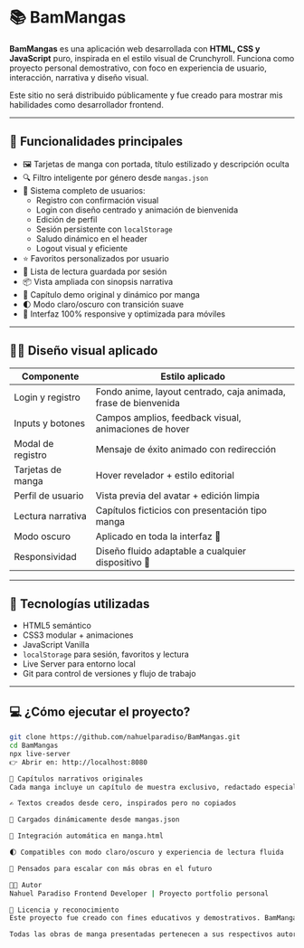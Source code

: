 # 📚 BamMangas

**BamMangas** es una aplicación web desarrollada con **HTML, CSS y JavaScript** puro, inspirada en el estilo visual de Crunchyroll. Funciona como proyecto personal demostrativo, con foco en experiencia de usuario, interacción, narrativa y diseño visual.

Este sitio no será distribuido públicamente y fue creado para mostrar mis habilidades como desarrollador frontend.

---

## 🚀 Funcionalidades principales

- 🖼️ Tarjetas de manga con portada, título estilizado y descripción oculta
- 🔍 Filtro inteligente por género desde `mangas.json`
- 🔐 Sistema completo de usuarios:
  - Registro con confirmación visual
  - Login con diseño centrado y animación de bienvenida
  - Edición de perfil
  - Sesión persistente con `localStorage`
  - Saludo dinámico en el header
  - Logout visual y eficiente
- ⭐ Favoritos personalizados por usuario
- 📖 Lista de lectura guardada por sesión
- 📦 Vista ampliada con sinopsis narrativa
- 📖 Capítulo demo original y dinámico por manga
- 🌓 Modo claro/oscuro con transición suave
- 📱 Interfaz 100% responsive y optimizada para móviles

---

## 🧑‍🎨 Diseño visual aplicado

| Componente           | Estilo aplicado                                                  |
|----------------------|------------------------------------------------------------------|
| Login y registro     | Fondo anime, layout centrado, caja animada, frase de bienvenida  |
| Inputs y botones     | Campos amplios, feedback visual, animaciones de hover            |
| Modal de registro    | Mensaje de éxito animado con redirección                         |
| Tarjetas de manga    | Hover revelador + estilo editorial                               |
| Perfil de usuario    | Vista previa del avatar + edición limpia                         |
| Lectura narrativa    | Capítulos ficticios con presentación tipo manga                  |
| Modo oscuro          | Aplicado en toda la interfaz 📘                                  |
| Responsividad        | Diseño fluido adaptable a cualquier dispositivo 📱               |

---

## 🧠 Tecnologías utilizadas

- HTML5 semántico
- CSS3 modular + animaciones
- JavaScript Vanilla
- `localStorage` para sesión, favoritos y lectura
- Live Server para entorno local
- Git para control de versiones y flujo de trabajo

---

## 💻 ¿Cómo ejecutar el proyecto?

```bash
git clone https://github.com/nahuelparadiso/BamMangas.git
cd BamMangas
npx live-server
👉 Abrir en: http://localhost:8080

📖 Capítulos narrativos originales
Cada manga incluye un capítulo de muestra exclusivo, redactado especialmente para este proyecto:

✍️ Textos creados desde cero, inspirados pero no copiados

📘 Cargados dinámicamente desde mangas.json

🔄 Integración automática en manga.html

🌓 Compatibles con modo claro/oscuro y experiencia de lectura fluida

🧠 Pensados para escalar con más obras en el futuro

👨‍💻 Autor
Nahuel Paradiso Frontend Developer | Proyecto portfolio personal

📜 Licencia y reconocimiento
Este proyecto fue creado con fines educativos y demostrativos. BamMangas no tiene fines comerciales ni será distribuido públicamente.

Todas las obras de manga presentadas pertenecen a sus respectivos autores/editoriales. Los capítulos incluidos fueron redactados de forma original y usados únicamente como muestra narrativa dentro del portfolio.
